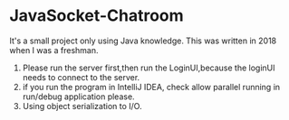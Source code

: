 # JavaSocket-Chatroom
It's a small project only using Java knowledge.
This was written in 2018 when I was a freshman.


1. Please run the server first,then run the LoginUI,because the loginUI needs to connect to the server.
2. if you run the program in IntelliJ IDEA, check allow parallel running in run/debug application please.
3. Using object serialization to I/O.
